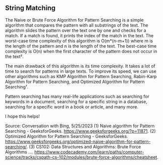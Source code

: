 ## String Matching

The Naive or Brute Force Algorithm for Pattern Searching is a simple algorithm that compares the pattern with all substrings of the text. The algorithm slides the pattern over the text one by one and checks for a match. If a match is found, it prints the index of the match in the text. The worst-case time complexity of this algorithm is O(m*(n-m+1)) where m is the length of the pattern and n is the length of the text. The best-case time complexity is O(n) when the first character of the pattern does not occur in the text².

The main drawback of this algorithm is its time complexity. It takes a lot of time to search for patterns in large texts. To improve its speed, we can use other algorithms such as KMP Algorithm for Pattern Searching, Rabin-Karp Algorithm for Pattern Searching, and Optimized Algorithm for Pattern Searching¹.

Pattern searching has many real-life applications such as searching for keywords in a document, searching for a specific string in a database, searching for a specific word in a book or article, and many more.

I hope this helps!

Source: Conversation with Bing, 5/25/2023
(1) Naive algorithm for Pattern Searching - GeeksforGeeks. https://www.geeksforgeeks.org/?p=11871.
(2) Optimized Algorithm for Pattern Searching - GeeksforGeeks. https://www.geeksforgeeks.org/optimized-naive-algorithm-for-pattern-searching/.
(3) CS102: Data Structures and Algorithms: Brute Force Algorithms .... https://www.codecademy.com/learn/paths/computer-science/tracks/cspath-cs-102/modules/brute-force-algorithms/cheatsheet.


